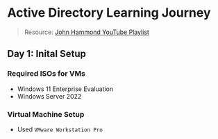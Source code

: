 # Active Directory Learning Journey

> Resource: [John Hammond YouTube Playlist](https://www.youtube.com/playlist?list=PL1H1sBF1VAKVoU6Q2u7BBGPsnkn-rajlp)

## Day 1: Inital Setup

### Required ISOs for VMs
* Windows 11 Enterprise Evaluation
* Windows Server 2022

### Virtual Machine Setup
* Used `VMware Workstation Pro`